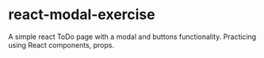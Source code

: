 # react-modal-exercise
A simple react ToDo page with a modal and buttons functionality. Practicing using React components, props. 
